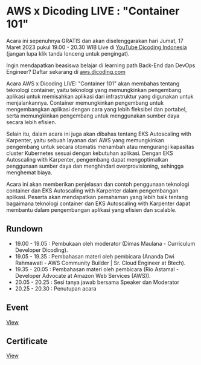 # AWS x Dicoding LIVE : "Container 101"
Acara ini sepenuhnya GRATIS dan akan diselenggarakan hari Jumat, 17 Maret 2023 pukul 19.00 - 20.30 WIB Live di [YouTube Dicoding Indonesia](https://www.youtube.com/live/V3oc9Hy5p0I) (jangan lupa klik tanda lonceng untuk pengingat).

Ingin mendapatkan beasiswa belajar di learning path Back-End dan DevOps Engineer? Daftar sekarang di [aws.dicoding.com](https://www.dicoding.id/scholarawsevent6)

Acara AWS x Dicoding LIVE: "Container 101" akan membahas tentang teknologi container, yaitu teknologi yang memungkinkan pengembang aplikasi untuk memisahkan aplikasi dari infrastruktur yang digunakan untuk menjalankannya. Container memungkinkan pengembang untuk mengembangkan aplikasi dengan cara yang lebih fleksibel dan portabel, serta memungkinkan pengembang untuk menggunakan sumber daya secara lebih efisien.

Selain itu, dalam acara ini juga akan dibahas tentang EKS Autoscaling with Karpenter, yaitu sebuah layanan dari AWS yang memungkinkan pengembang untuk secara otomatis menambah atau mengurangi kapasitas cluster Kubernetes sesuai dengan kebutuhan aplikasi. Dengan EKS Autoscaling with Karpenter, pengembang dapat mengoptimalkan penggunaan sumber daya dan menghindari overprovisioning, sehingga menghemat biaya.

Acara ini akan memberikan penjelasan dan contoh penggunaan teknologi container dan EKS Autoscaling with Karpenter dalam pengembangan aplikasi. Peserta akan mendapatkan pemahaman yang lebih baik tentang bagaimana teknologi container dan EKS Autoscaling with Karpenter dapat membantu dalam pengembangan aplikasi yang efisien dan scalable.

## Rundown
- 19.00 - 19.05 : Pembukaan oleh moderator (Dimas Maulana - Curriculum Developer Dicoding).
- 19.05 - 19.35 : Pembahasan materi oleh pembicara (Ananda Dwi Rahmawati - AWS Community Builder | Sr. Cloud Engineer at Btech).
- 19.35 - 20.05 : Pembahasan materi oleh pembicara (Rio Astamal - Developer Advocate at Amazon Web Services (AWS)).
- 20.05 - 20.25 : Sesi tanya jawab bersama Speaker dan Moderator
- 20.25 - 20.30 : Penutupan acara

## Event
[View](https://www.dicoding.com/events/5980)

## Certificate
[View](/certificate/certificate.pdf)
